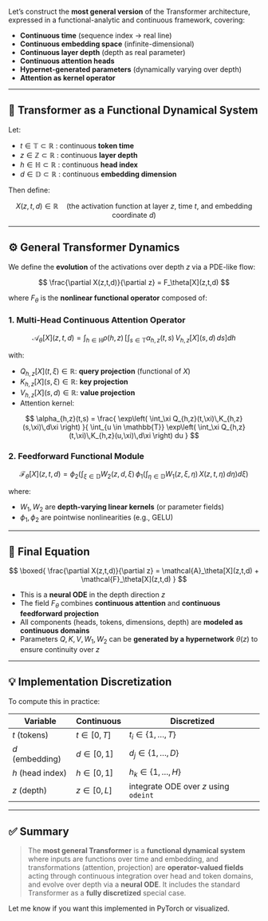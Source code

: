 Let’s construct the **most general version** of the Transformer architecture, expressed in a functional-analytic and continuous framework, covering:

* **Continuous time** (sequence index → real line)
* **Continuous embedding space** (infinite-dimensional)
* **Continuous layer depth** (depth as real parameter)
* **Continuous attention heads**
* **Hypernet-generated parameters** (dynamically varying over depth)
* **Attention as kernel operator**

---

## 🧠 Transformer as a Functional Dynamical System

Let:

* $t \in \mathbb{T} \subset \mathbb{R}$ : continuous **token time**
* $z \in \mathbb{Z} \subset \mathbb{R}$ : continuous **layer depth**
* $h \in \mathbb{H} \subset \mathbb{R}$ : continuous **head index**
* $d \in \mathbb{D} \subset \mathbb{R}$ : continuous **embedding dimension**

Then define:

$$
X(z, t, d) \in \mathbb{R} \quad\text{(the activation function at layer $z$, time $t$, and embedding coordinate $d$)}
$$

---

## ⚙️ General Transformer Dynamics

We define the **evolution** of the activations over depth $z$ via a PDE-like flow:

$$
\frac{\partial X(z,t,d)}{\partial z} = F_\theta[X](z,t,d)
$$

where $F_\theta$ is the **nonlinear functional operator** composed of:

### 1. Multi-Head Continuous Attention Operator

$$
\mathcal{A}_\theta[X](z,t,d) 
= \int_{h \in \mathbb{H}} \rho(h,z)\, \left[
  \int_{s \in \mathbb{T}} \alpha_{h,z}(t,s)\,V_{h,z}[X](s,d)\,ds
\right] dh
$$

with:

* $Q_{h,z}[X](t,\xi) \in \mathbb{R}$: **query projection** (functional of $X$)
* $K_{h,z}[X](s,\xi) \in \mathbb{R}$: **key projection**
* $V_{h,z}[X](s,d) \in \mathbb{R}$: **value projection**
* Attention kernel:

$$
\alpha_{h,z}(t,s) = \frac{
  \exp\left( \int_\xi Q_{h,z}(t,\xi)\,K_{h,z}(s,\xi)\,d\xi \right)
}{
  \int_{u \in \mathbb{T}} \exp\left( \int_\xi Q_{h,z}(t,\xi)\,K_{h,z}(u,\xi)\,d\xi \right) du
}
$$

### 2. Feedforward Functional Module

$$
\mathcal{F}_\theta[X](z,t,d) = \phi_2 \left( \int_{\xi \in \mathbb{D}} W_{2}(z,d,\xi)\, \phi_1 \left(
  \int_{\eta \in \mathbb{D}} W_{1}(z,\xi,\eta)\, X(z,t,\eta)\, d\eta
\right) d\xi \right)
$$

where:

* $W_{1}, W_{2}$ are **depth-varying linear kernels** (or parameter fields)
* $\phi_1, \phi_2$ are pointwise nonlinearities (e.g., GELU)

---

## 🧬 Final Equation

$$
\boxed{
\frac{\partial X(z,t,d)}{\partial z} =
\mathcal{A}_\theta[X](z,t,d) + \mathcal{F}_\theta[X](z,t,d)
}
$$

* This is a **neural ODE** in the depth direction $z$
* The field $F_\theta$ combines **continuous attention** and **continuous feedforward projection**
* All components (heads, tokens, dimensions, depth) are **modeled as continuous domains**
* Parameters $Q,K,V,W_1,W_2$ can be **generated by a hypernetwork** $\theta(z)$ to ensure continuity over $z$

---

## 💡 Implementation Discretization

To compute this in practice:

| Variable         | Continuous    | Discretized                           |
| ---------------- | ------------- | ------------------------------------- |
| $t$ (tokens)     | $t \in [0,T]$ | $t_i \in \{1,\ldots,T\}$              |
| $d$ (embedding)  | $d \in [0,1]$ | $d_j \in \{1,\ldots,D\}$              |
| $h$ (head index) | $h \in [0,1]$ | $h_k \in \{1,\ldots,H\}$              |
| $z$ (depth)      | $z \in [0,L]$ | integrate ODE over $z$ using `odeint` |

---

## ✅ Summary

> The **most general Transformer** is a **functional dynamical system** where inputs are functions over time and embedding, and transformations (attention, projection) are **operator-valued fields** acting through continuous integration over head and token domains, and evolve over depth via a **neural ODE**.
> It includes the standard Transformer as a **fully discretized** special case.

Let me know if you want this implemented in PyTorch or visualized.
